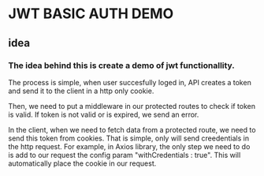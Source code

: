 # JWT BASIC AUTH DEMO

## idea

### The idea behind this is create a demo of jwt functionallity.

The process is simple, when user succesfully loged in, API creates a token
and send it to the client in a http only cookie.

Then, we need to put a middleware in our protected routes to check if token is valid. If token is not valid or is expired, we send an error.

In the client, when we need to fetch data from a protected route, we need to send this token from cookies. That is simple, only will send creedentials in the http request. For example, in Axios library, the only step we need to do is add to our request the config param "withCredentials : true". This will automatically place the cookie in our request.